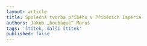 ```yaml
---
layout: article
title: Společná tvorba příběhu v Příbězích Impéria
authors: Jakub „boubaque“ Maruš
tags: 'štítek, další štítek'
published: false
---
```

